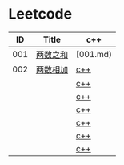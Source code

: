 # Leetcode

|ID|Title|c++|
|----|--------|--------|
|001|[两数之和](Code/1.两数之和.md)|[001.md)|
|002|[两数相加](https://leetcode-cn.com/problems/add-two-numbers/description/)|[c++](002.md)|
||[]()|[c++]()|
||[]()|[c++]()|
||[]()|[c++]()|
||[]()|[c++]()|
||[]()|[c++]()|
||[]()|[c++]()|
